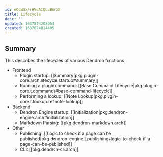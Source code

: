 ```yaml
---
id: eOoWSxFrHVdAIQLuB6rz8
title: Lifecycle
desc: ''
updated: 1637874208054
created: 1637874014405
---
```


## Summary

This describes the lifecycles of various Dendron functions

- Frontend
    - Plugin startup: [[Summary|pkg.plugin-core.arch.lifecycle.startup#summary]]
    - Running a plugin command: [[Base Command Lifecycle|pkg.plugin-core.t.commands#base-command-lifecycle]]
    - Performing a lookup: [[Note Lookup|pkg.plugin-core.t.lookup.ref.note-lookup]]
- Backend
    - Dendron Engine startup: [[Initialization|pkg.dendron-engine.arch#initialization]]
    - Markdown Parsing: [[pkg.dendron-markdown.arch]]
- Other
    - Publishing: [[Logic to check if a page can be published|pkg.dendron-engine.t.publishing#logic-to-check-if-a-page-can-be-published]]
    - CLI: [[pkg.dendron-cli.arch]]
